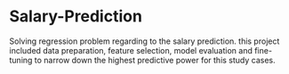 # Salary-Prediction
Solving regression problem regarding to the salary prediction. this project included data preparation, feature selection, model evaluation and fine-tuning to narrow down the highest predictive power for this study cases.
